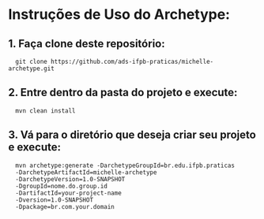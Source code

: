 # **Instruções de Uso do Archetype:**  

## 1. Faça clone deste repositório:  
  
	  git clone https://github.com/ads-ifpb-praticas/michelle-archetype.git  
    
## 2. Entre dentro da pasta do projeto e execute:  
  
	  mvn clean install  
      
## 3. Vá para o diretório que deseja criar seu projeto e execute:  
  
	  mvn archetype:generate -DarchetypeGroupId=br.edu.ifpb.praticas  
      -DarchetypeArtifactId=michelle-archetype  
      -DarchetypeVersion=1.0-SNAPSHOT  
      -DgroupId=nome.do.group.id  
      -DartifactId=your-project-name  
      -Dversion=1.0-SNAPSHOT  
      -Dpackage=br.com.your.domain  
